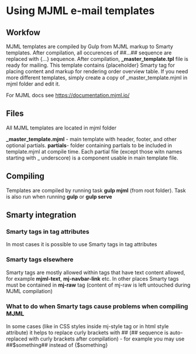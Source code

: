 Using MJML e-mail templates
===========================

Workfow
-------

MJML templates are compiled by Gulp from MJML markup to Smarty templates. After compilation, all occurences of ##...## sequence are replaced with {...} sequence. After compilation, **_master_template.tpl** file is ready for mailing. This template contains {placeholder} Smarty tag for placing content and markup for rendering order overview table. If you need more different templates, simply create a copy of _master_template.mjml in mjml folder and edit it.

For MJML docs see https://documentation.mjml.io/

Files
-----

All MJML templates are located in mjml folder

  **_master_template.mjml** - main template with header, footer, and other optional partials.
  **partials**- folder containing partials to be included in template.mjml at compile time. Each partial file (except those witn names starting with _ underscore) is a component usable in main template file.

Compiling
---------

Templates are compiled by running task **gulp mjml** (from root folder). Task is also run when running **gulp** or **gulp serve**

Smarty integration
------------------

### Smarty tags in tag attributes
In most cases it is possible to use Smarty tags in tag attributes

### Smarty tags elsewhere
Smarty tags are mostly allowed within tags that have text content allowed, for example **mjml-text**, **mj-navbar-link** etc.
In other places Smarty tags must be contained in **mj-raw** tag (content of mj-raw is left untouched during MJML compilation)

### What to do when Smarty tags cause problems when compiling MJML
In some cases (like in CSS styles inside mj-style tag or in html style attribute) it helps to replace curly brackets with ## (## sequence is auto-replaced with curly brackets after compilation) - for example you may use ##$something## instead of {$something}

